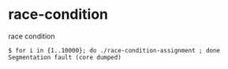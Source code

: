 # race-condition

race condition

```shell script
$ for i in {1..10000}; do ./race-condition-assignment ; done
Segmentation fault (core dumped)
```
